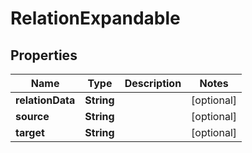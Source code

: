 # RelationExpandable

## Properties
Name | Type | Description | Notes
------------ | ------------- | ------------- | -------------
**relationData** | **String** |  |  [optional]
**source** | **String** |  |  [optional]
**target** | **String** |  |  [optional]
